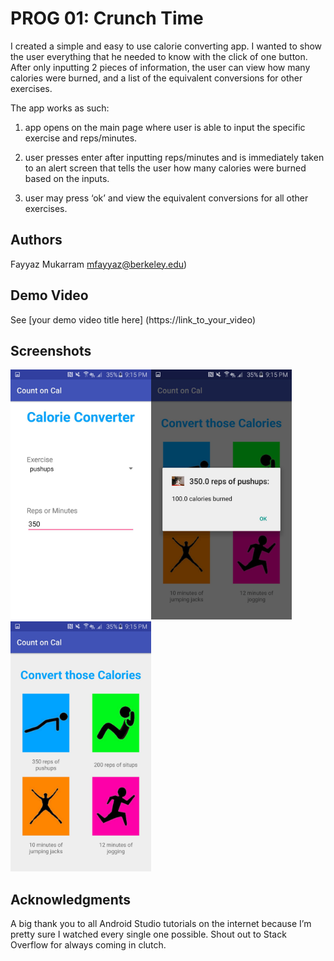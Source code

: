 # PROG 01: Crunch Time

I created a simple and easy to use calorie converting app. I wanted to show the user everything that he needed to know with the click of one button. After only inputting 2 pieces of information, the user can view how many calories were burned, and a list of the equivalent conversions for other exercises. 

The app works as such:
1. app opens on the main page where user is able to input the specific exercise and reps/minutes. 

2. user presses enter after inputting reps/minutes and is immediately taken to an alert screen that tells the user how many calories were burned based on the inputs.

3. user may press ‘ok’ and view the equivalent conversions for all other exercises.

## Authors

Fayyaz Mukarram [mfayyaz@berkeley.edu](mailto:mfayyaz@berkeley.edu))

## Demo Video

See [your demo video title here] (https://link_to_your_video)

## Screenshots

<img src="screenshots/page1.png" height="400" alt="Screenshot"/><img src="screenshots/page2.png" height="400" alt="Screenshot"/><img src="screenshots/page3.png" height="400" alt="Screenshot"/>

## Acknowledgments

A big thank you to all Android Studio tutorials on the internet because I’m pretty sure I watched every single one possible. Shout out to Stack Overflow for always coming in clutch. 

